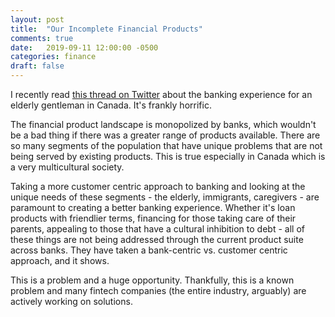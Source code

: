 ```yaml
---
layout: post
title:  "Our Incomplete Financial Products"
comments: true
date:   2019-09-11 12:00:00 -0500
categories: finance
draft: false
---
```


I recently read [this thread on Twitter](https://twitter.com/bradmillscan/status/1171494009228812289) about the banking experience for an elderly gentleman in Canada. It's frankly horrific.

The financial product landscape is monopolized by banks, which wouldn't be a bad thing if there was a greater range of  products available. There are so many segments of the population that have unique problems that are not being served by existing products. This is true especially in Canada which is a very multicultural society.

Taking a more customer centric approach to banking and looking at the unique needs of these segments - the elderly, immigrants, caregivers - are paramount to creating a better banking experience. Whether it's loan products with friendlier terms, financing for those taking care of their parents, appealing to those that have a cultural inhibition to debt - all of these things are not being addressed through the current product suite across banks. They have taken a bank-centric vs. customer centric approach, and it shows.

This is a problem and a huge opportunity. Thankfully, this is a known problem and many fintech companies (the entire industry, arguably) are actively working on solutions.